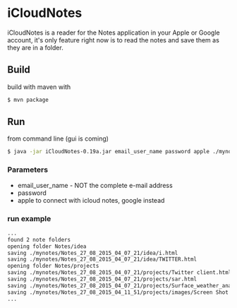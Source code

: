 # iCloudNotes

iCloudNotes is a reader for the Notes application in your Apple or Google account, it's only feature right now is to read the notes and save them as they are in a folder.

## Build
build with maven with 
```sh
$ mvn package
```
## Run
from command line (gui is coming)
```sh
$ java -jar iCloudNotes-0.19a.jar email_user_name password apple ./mynotes
```
### Parameters
- email_user_name - NOT the complete e-mail address
- password 
- apple to connect with icloud notes, google instead

### run example
```sh
...
found 2 note folders
opening folder Notes/idea
saving ./mynotes/Notes_27_08_2015_04_07_21/idea/i.html
saving ./mynotes/Notes_27_08_2015_04_07_21/idea/TWITTER.html
opening folder Notes/projects
saving ./mynotes/Notes_27_08_2015_04_07_21/projects/Twitter client.html
saving ./mynotes/Notes_27_08_2015_04_07_21/projects/sar.html
saving ./mynotes/Notes_27_08_2015_04_07_21/projects/Surface_weather_analysis.html
saving ./mynotes/Notes_27_08_2015_04_11_51/projects/images/Screen Shot 2015-06-02 at 20.55.04.png
...
```

